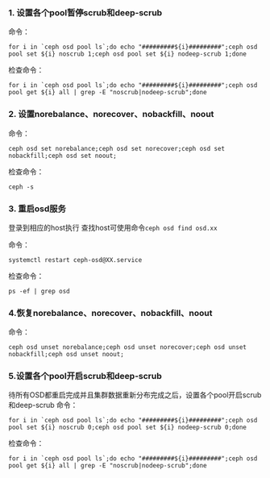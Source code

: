 ### 1. 设置各个pool暂停scrub和deep-scrub

命令：
```
for i in `ceph osd pool ls`;do echo "#########${i}#########";ceph osd pool set ${i} noscrub 1;ceph osd pool set ${i} nodeep-scrub 1;done
```
检查命令：
```
for i in `ceph osd pool ls`;do echo "#########${i}#########";ceph osd pool get ${i} all | grep -E "noscrub|nodeep-scrub";done
```



### 2. 设置norebalance、norecover、nobackfill、noout

命令：
```
ceph osd set norebalance;ceph osd set norecover;ceph osd set nobackfill;ceph osd set noout;
```
检查命令：
```
ceph -s 
```



### 3. 重启osd服务

登录到相应的host执行 查找host可使用命令`ceph osd find osd.xx`

命令：

```
systemctl restart ceph-osd@XX.service
```

检查命令：

```
ps -ef | grep osd
```



### 4.恢复norebalance、norecover、nobackfill、noout

命令：

```
ceph osd unset norebalance;ceph osd unset norecover;ceph osd unset nobackfill;ceph osd unset noout;
```



### 5.设置各个pool开启scrub和deep-scrub

待所有OSD都重启完成并且集群数据重新分布完成之后，设置各个pool开启scrub和deep-scrub
命令：

```
for i in `ceph osd pool ls`;do echo "#########${i}#########";ceph osd pool set ${i} noscrub 0;ceph osd pool set ${i} nodeep-scrub 0;done
```
检查命令：
```
for i in `ceph osd pool ls`;do echo "#########${i}#########";ceph osd pool get ${i} all | grep -E "noscrub|nodeep-scrub";done
```
